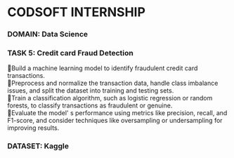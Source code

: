 # CODSOFT INTERNSHIP

### DOMAIN: Data Science

### TASK 5: Credit card Fraud Detection

🔹Build a machine learning model to identify fraudulent credit card transactions. <br>
🔹Preprocess and normalize the transaction data, handle class imbalance issues, and split the dataset into training and testing sets. <br>
🔹Train a classification algorithm, such as logistic regression or random forests, to classify transactions as fraudulent or genuine. <br>
🔹Evaluate the model' s performance using metrics like precision, recall, and F1-score, and consider techniques like oversampling or undersampling for improving results.<br>

### DATASET: Kaggle
